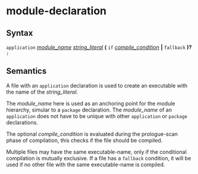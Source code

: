 # module-declaration

## Syntax

`application` [_module_name_](module_name.md) [_string_literal_](string_literal.md)
__(__ `if` [_compile_condition_](compile_condition.md) __|__ `fallback` __)?__ `;`

## Semantics

A file with an `application` declaration is used to create an executable with
the name of the _string_literal_.

The _module_name_ here is used as an anchoring point for the module hierarchy,
simular to a `package` declaration. The _module_name_ of an `application` does
not have to be unique with other `application` or `package` declarations.

The optional _compile_condition_ is evaluated during the prologue-scan phase of
compilation, this checks if the file should be compiled.

Multiple files may have the same executable-name, only if the conditional
compilation is mutually exclusive. If a file has a `fallback` condition, it will
be used if no other file with the same executable-name is compiled.
